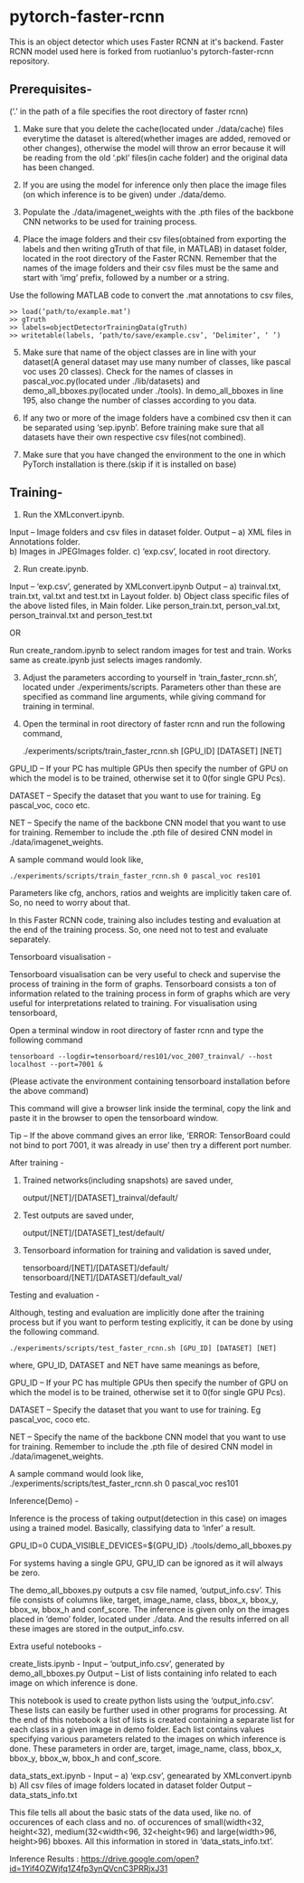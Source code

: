 # pytorch-faster-rcnn
This is an object detector which uses Faster RCNN at it's backend. Faster RCNN model used here is forked from ruotianluo's pytorch-faster-rcnn repository.

## Prerequisites-
(‘.’ in the path of a file specifies the root directory of faster rcnn)

1. Make sure that you delete the cache(located under ./data/cache) files everytime the dataset is altered(whether images are added, removed or other changes), otherwise the model will throw an error because it will be reading from the old ‘.pkl’ files(in cache folder) and the original data has been changed.

2. If you are using the model for inference only then place the image files (on which inference is to be given) under ./data/demo.

3. Populate the ./data/imagenet_weights with the .pth files of the backbone CNN networks to be used for training process.

4. Place the image folders and their csv files(obtained from exporting the labels and then writing gTruth of that file, in MATLAB) in dataset folder, located in the root directory of the Faster RCNN. Remember that the names of the image folders and their csv files must be the same and start with ‘img’ prefix, followed by a number or a string.

Use the following MATLAB code to convert the .mat annotations to csv files,

	>> load(‘path/to/example.mat’)
	>> gTruth
	>> labels=objectDetectorTrainingData(gTruth)
	>> writetable(labels, ‘path/to/save/example.csv’, ‘Delimiter’, ‘ ’)

5. Make sure that name of the object classes are in line with your dataset(A general dataset may use many number of classes, like pascal voc uses 20 classes). Check for the names of classes in pascal_voc.py(located under ./lib/datasets) and demo_all_bboxes.py(located under ./tools). In demo_all_bboxes in line 195, also change the number of classes according to you data.

6. If any two or more of the image folders have a combined csv then it can be separated using ‘sep.ipynb’. Before training make sure that all datasets have their own respective csv files(not combined).

7. Make sure that you have changed the environment to the one in which PyTorch installation is there.(skip if it is installed on base)

## Training-

1. Run the XMLconvert.ipynb.

Input – Image folders and csv files in dataset folder.
Output – a) XML files in Annotations folder.  
	     b) Images in JPEGImages folder.
	     c) ‘exp.csv’, located in root directory.

2. Run create.ipynb.

Input – ‘exp.csv’, generated by XMLconvert.ipynb
Output – a) trainval.txt, train.txt, val.txt and test.txt in Layout folder.
	     b) Object class specific files of the above listed files, in Main folder. Like  			     person_train.txt, person_val.txt, person_trainval.txt and person_test.txt

OR

Run create_random.ipynb to select random images for test and train. Works same as 	create.ipynb just selects images randomly.
	
3. Adjust the parameters according to yourself in ‘train_faster_rcnn.sh’, located under ./experiments/scripts. Parameters other than these are specified as command line arguments, while giving command for training in terminal.

4. Open the terminal in root directory of faster rcnn and run the following command,

	./experiments/scripts/train_faster_rcnn.sh [GPU_ID] [DATASET] [NET]

GPU_ID – If your PC has multiple GPUs then specify the number of GPU on which the model is to be trained, otherwise set it to 0(for single GPU Pcs).

DATASET – Specify the dataset that you want to use for training. Eg pascal_voc, coco etc.

NET – Specify the name of the backbone CNN model that you want to use for training. Remember to include the .pth file of desired CNN model in ./data/imagenet_weights.

A sample command would look like, 
	
	./experiments/scripts/train_faster_rcnn.sh 0 pascal_voc res101

Parameters like cfg, anchors, ratios and weights are implicitly taken care of. So, no need to worry about that.

In this Faster RCNN code, training also includes testing and evaluation at the end of the training process. So, one need not to test and evaluate separately.



Tensorboard visualisation - 

Tensorboard visualisation can be very useful to check and supervise the process of training in the form of graphs. Tensorboard consists a ton of information related to the training process in form of graphs which are very useful for interpretations related to training. For visualisation using tensorboard, 

Open a terminal window in root directory of faster rcnn and type the following command

	tensorboard --logdir=tensorboard/res101/voc_2007_trainval/ --host localhost --port=7001 &

(Please activate the environment containing tensorboard installation before the above command)


This command will give a browser link inside the terminal, copy the link and paste it in the browser to open the tensorboard window.

Tip – If the above command gives an error like, 
	‘ERROR: TensorBoard could not bind to port 7001, it was already in use’ 
then try a different port number.


After training - 

1. Trained networks(including snapshots) are saved under, 

	output/[NET]/[DATASET]_trainval/default/

2. Test outputs are saved under,

	output/[NET]/[DATASET]_test/default/

3. Tensorboard information for training and validation is saved under, 

	tensorboard/[NET]/[DATASET]/default/
	tensorboard/[NET]/[DATASET]/default_val/

Testing and evaluation - 

Although, testing and evaluation are implicitly done after the training process but if you want to perform testing explicitly, it can be done by using the following command.

	./experiments/scripts/test_faster_rcnn.sh [GPU_ID] [DATASET] [NET]

where, GPU_ID, DATASET and NET have same meanings as before,

GPU_ID – If your PC has multiple GPUs then specify the number of GPU on which the model is to be trained, otherwise set it to 0(for single GPU Pcs).

DATASET – Specify the dataset that you want to use for training. Eg pascal_voc, coco etc.

NET – Specify the name of the backbone CNN model that you want to use for training. Remember to include the .pth file of desired CNN model in ./data/imagenet_weights.

A sample command would look like, 
	./experiments/scripts/test_faster_rcnn.sh 0 pascal_voc res101


Inference(Demo) - 

Inference is the process of taking output(detection in this case) on images using a trained model. Basically, classifying data to ‘infer’ a result.

GPU_ID=0
CUDA_VISIBLE_DEVICES=${GPU_ID} ./tools/demo_all_bboxes.py

For systems having a single GPU, GPU_ID can be ignored as it will always be zero.

The demo_all_bboxes.py outputs a csv file named, ‘output_info.csv’. This file consists of columns like, target, image_name, class, bbox_x, bbox_y, bbox_w, bbox_h and conf_score. The inference is given only on the images placed in ‘demo’ folder, located under ./data. And the results inferred on all these images are stored in the output_info.csv.

Extra useful notebooks - 

create_lists.ipynb - 
Input – ‘output_info.csv’, generated by demo_all_bboxes.py
Output – List of lists containing info related to each image on which inference is done.

This notebook is used to create python lists using the ‘output_info.csv’. These lists can easily be further used in other programs for processing. At the end of this notebook a list of lists is created containing a separate list for each class in a given image in demo folder. Each list contains values specifying various parameters related to the images on which inference is done. These parameters in order are, target, image_name, class, bbox_x, bbox_y, bbox_w, bbox_h and conf_score.

data_stats_ext.ipynb -
Input – a) ‘exp.csv’, genearated by XMLconvert.ipynb
	  b) All csv files of image folders located in dataset folder
Output – data_stats_info.txt

This file tells all about the basic stats of the data used, like no. of occurences of each class and no. of occurences of small(width<32, height<32), medium(32<width<96, 32<height<96) and large(width>96, height>96) bboxes. All this information in stored in ‘data_stats_info.txt’.














Inference Results : https://drive.google.com/open?id=1Yif4OZWjfq1Z4fp3ynQVcnC3PRRjxJ31
